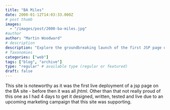 ```yaml
---
title: "BA Miles"
date: 2000-01-12T14:03:33.000Z
# post thumb
images:
  - "/images/post/2000-ba-miles.jpg"
#author
author: "Martin Woodward"
# description
description: "Explore the groundbreaking launch of the first JSP page on the BA site, accomplished in just four days for a marketing campaign."
# Taxonomies
categories: ["web"]
tags: ["blog", "archive"]
type: "regular" # available type (regular or featured)
draft: false
---
```


This site is noteworthy as it was the first live deployment of a jsp page on the BA site - before then it was all jhtml. Other than that not really proud of this one as I had 4 days to get it designed, written, tested and live due to an upcoming marketing campaign that this site was supporting.
